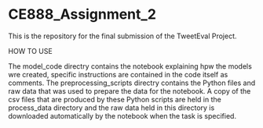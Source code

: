 # CE888_Assignment_2

This is the repository for the final submission of the TweetEval Project.

HOW TO USE

The model_code directry contains the notebook explaining hpw the models wre created, specific instructions are contained in the code itself as comments. The preprocessing_scripts directry contains the Python files and raw data that was used to prepare the data for the notebook. A copy of the csv files that are produced by these Python scripts are held in the process_data directory and the raw data held in this directory is downloaded automatically by the notebook when the task is specified.
